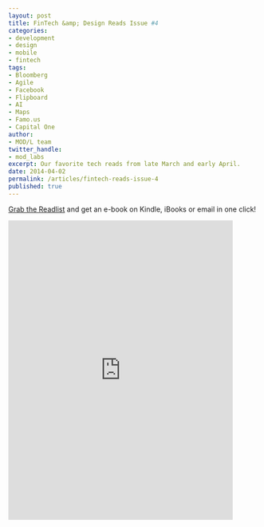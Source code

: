 ```yaml
---
layout: post
title: FinTech &amp; Design Reads Issue #4
categories: 
- development
- design
- mobile
- fintech
tags: 
- Bloomberg
- Agile
- Facebook
- Flipboard
- AI
- Maps
- Famo.us
- Capital One
author: 
- MOD/L team
twitter_handle:
- mod_labs
excerpt: Our favorite tech reads from late March and early April. 
date: 2014-04-02
permalink: /articles/fintech-reads-issue-4
published: true
---
```


[Grab the Readlist](http://readlists.com/5fa986d4/) and get an e-book on Kindle, iBooks or email in one click!

<iframe width="450" height="600" frameborder="0" src="http://readlists.com/5fa986d4/embed"></iframe>
